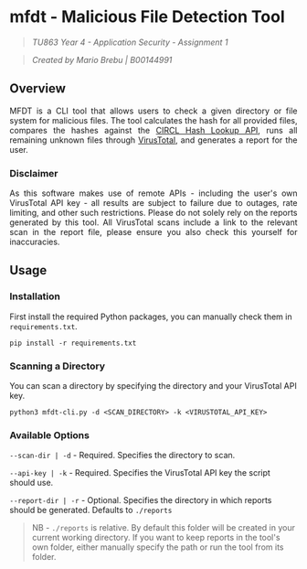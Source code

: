 # mfdt - Malicious File Detection Tool
> *TU863 Year 4 - Application Security - Assignment 1*

> *Created by Mario Brebu | B00144991*

## Overview
<p align="justify">
MFDT is a CLI tool that allows users to check a given directory or file system for malicious files. The tool calculates the hash for all provided files, compares the hashes against the <a href="https://hashlookup.circl.lu/">CIRCL Hash Lookup API</a>, runs all remaining unknown files through <a href="https://www.virustotal.com/">VirusTotal</a>, and generates a report for the user.
</p>

### Disclaimer
<p align="justify">
As this software makes use of remote APIs - including the user's own VirusTotal API key - all results are subject to failure due to outages, rate limiting, and other such restrictions. Please do not solely rely on the reports generated by this tool. All VirusTotal scans include a link to the relevant scan in the report file, please ensure you also check this yourself for inaccuracies.
</p>

## Usage
### Installation
First install the required Python packages, you can manually check them in `requirements.txt`.

`pip install -r requirements.txt`

### Scanning a Directory
You can scan a directory by specifying the directory and your VirusTotal API key.

`python3 mfdt-cli.py -d <SCAN_DIRECTORY> -k <VIRUSTOTAL_API_KEY>`

### Available Options
`--scan-dir | -d` - Required. Specifies the directory to scan.

`--api-key | -k` - Required. Specifies the VirusTotal API key the script should use.

`--report-dir | -r` - Optional. Specifies the directory in which reports should be generated. Defaults to `./reports` 
> NB - `./reports` is relative. By default this folder will be created in your current working directory. If you want to keep reports in the tool's own folder, either manually specify the path or run the tool from its folder.